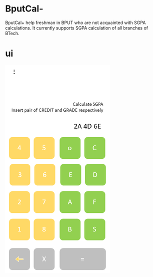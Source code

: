# BputCal-
BputCal+ help freshman in BPUT who are not acquainted with SGPA calculations. It currently supports SGPA calculation of all branches of BTech. 
<br/>
# ui <br/>
<img src="https://github.com/rabi-shankar/BputCal-/blob/master/BPUT%20CAL.png" alt="UI"/>
